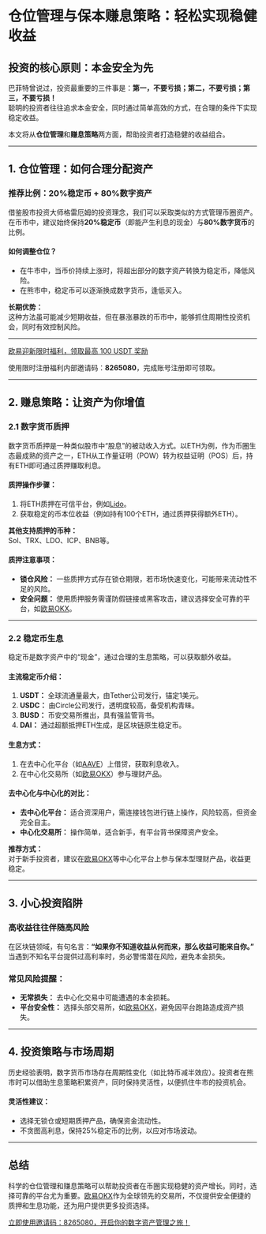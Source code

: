 # 仓位管理与保本赚息策略：轻松实现稳健收益



## 投资的核心原则：本金安全为先

巴菲特曾说过，投资最重要的三件事是：**第一，不要亏损；第二，不要亏损；第三，不要亏损！**  
聪明的投资者往往追求本金安全，同时通过简单高效的方式，在合理的条件下实现稳定收益。

本文将从**仓位管理**和**赚息策略**两方面，帮助投资者打造稳健的收益组合。

---

## 1. 仓位管理：如何合理分配资产

### **推荐比例：20%稳定币 + 80%数字资产**
借鉴股市投资大师格雷厄姆的投资理念，我们可以采取类似的方式管理币圈资产。在币市中，建议始终保持**20%稳定币**（即能产生利息的现金）与**80%数字货币**的比例。

#### **如何调整仓位？**
- 在牛市中，当币价持续上涨时，将超出部分的数字资产转换为稳定币，降低风险。
- 在熊市中，稳定币可以逐渐换成数字货币，逢低买入。

**长期优势：**  
这种方法虽可能减少短期收益，但在暴涨暴跌的币市中，能够抓住周期性投资机会，同时有效控制风险。

---
[欧易迎新限时福利，领取最高 100 USDT 奖励](https://bit.ly/OKXe)

使用限时注册福利内部邀请码：**8265080**，完成账号注册即可领取。

---
## 2. 赚息策略：让资产为你增值

### **2.1 数字货币质押**
数字货币质押是一种类似股市中“股息”的被动收入方式。以ETH为例，作为币圈生态最成熟的资产之一，ETH从工作量证明（POW）转为权益证明（POS）后，持有ETH即可通过质押赚取利息。

#### **质押操作步骤：**
1. 将ETH质押在可信平台，例如[Lido](https://stake.lido.fi)。
2. 获取稳定的币本位收益（例如持有100个ETH，通过质押获得额外ETH）。

**其他支持质押的币种：**  
Sol、TRX、LDO、ICP、BNB等。

#### **质押注意事项：**
- **锁仓风险：** 一些质押方式存在锁仓期限，若市场快速变化，可能带来流动性不足的风险。
- **安全问题：** 使用质押服务需谨防假链接或黑客攻击，建议选择安全可靠的平台，如[欧易OKX](https://bit.ly/OKXe)。

---

### **2.2 稳定币生息**
稳定币是数字资产中的“现金”，通过合理的生息策略，可以获取额外收益。

#### **主流稳定币介绍：**
1. **USDT：** 全球流通量最大，由Tether公司发行，锚定1美元。
2. **USDC：** 由Circle公司发行，透明度较高，备受机构青睐。
3. **BUSD：** 币安交易所推出，具有强监管背书。
4. **DAI：** 通过超额抵押ETH生成，是区块链原生稳定币。

#### **生息方式：**
1. 在去中心化平台（如[AAVE](https://aave.com)）上借贷，获取利息收入。
2. 在中心化交易所（如[欧易OKX](https://bit.ly/OKXe)）参与理财产品。

#### **去中心化与中心化的对比：**
- **去中心化平台：** 适合资深用户，需连接钱包进行链上操作，风险较高，但资金完全自主。
- **中心化交易所：** 操作简单，适合新手，有平台背书保障资产安全。

**推荐方式：**  
对于新手投资者，建议在[欧易OKX](https://bit.ly/OKXe)等中心化平台上参与保本型理财产品，收益更稳定。

---

## 3. 小心投资陷阱

### 高收益往往伴随高风险
在区块链领域，有句名言：**“如果你不知道收益从何而来，那么收益可能来自你。”**  
当遇到不知名平台提供过高利率时，务必警惕潜在风险，避免本金损失。

### 常见风险提醒：
- **无常损失：** 去中心化交易中可能遭遇的本金损耗。
- **平台安全性：** 选择头部交易所，如[欧易OKX](https://bit.ly/OKXe)，避免因平台跑路造成资产损失。

---

## 4. 投资策略与市场周期

历史经验表明，数字货币市场存在周期性变化（如比特币减半效应）。投资者在熊市时可以借助生息策略积累资产，同时保持灵活性，以便抓住牛市的投资机会。

#### **灵活性建议：**
- 选择无锁仓或短期质押产品，确保资金流动性。
- 不贪图高利息，保持25%稳定币的比例，以应对市场波动。

---

## 总结

科学的仓位管理和赚息策略可以帮助投资者在币圈实现稳健的资产增长。同时，选择可靠的平台尤为重要。[欧易OKX](https://bit.ly/OKXe)作为全球领先的交易所，不仅提供安全便捷的质押和生息功能，还为用户提供更多投资选择。

[立即使用邀请码：8265080，开启你的数字资产管理之旅！](https://bit.ly/OKXe)
